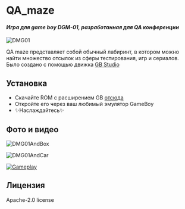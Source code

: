 # QA_maze
#### _Игра для game boy DGM-01, разработанная для QA конференции_

![DMG01](https://i.imgur.com/ypLWShc.jpeg)

QA maze представляет собой обычный лабиринт, в котором можно найти множество отсылок из сферы тестирования, игр и сериалов.
Было создано с помощью движка [GB Studio](https://www.gbstudio.dev/)


## Установка

- Скачайте ROM с расширением GB [отсюда](https://github.com/Spiralka/QA_maze/releases)
- Откройте его через ваш любимый эмулятор GameBoy
- ✨Наслаждайтесь✨


## Фото и видео 

![DMG01AndBox](https://i.imgur.com/KbLWj6E.jpeg)  

![DMG01AndCar](https://i.imgur.com/ByUZF0s.jpeg) 

[![Gameplay](https://img.youtube.com/vi/KRdyYhdo3kw/0.jpg)](https://www.youtube.com/watch?v=KRdyYhdo3kw)




## Лицензия

Apache-2.0 license
